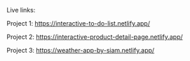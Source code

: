 Live links:

Project 1: https://interactive-to-do-list.netlify.app/

Project 2: https://interactive-product-detail-page.netlify.app/

Project 3: https://weather-app-by-siam.netlify.app/
